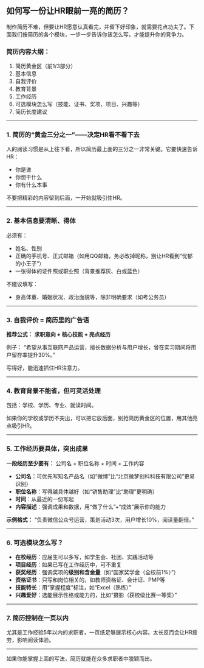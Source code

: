 ## 如何写一份让HR眼前一亮的简历？

制作简历不难，但要让HR愿意认真看完，并留下好印象，就需要花点功夫了。下面我们按简历的各个模块，一步一步告诉你该怎么写，才能提升你的竞争力。

### 简历内容大纲：

1. 简历黄金区（前1/3部分）
2. 基本信息
3. 自我评价
4. 教育背景
5. 工作经历
6. 可选模块怎么写（技能、证书、奖项、项目、兴趣等）
7. 简历长度建议

---

### 1. 简历的“黄金三分之一”——决定HR看不看下去

人的阅读习惯是从上往下看，所以简历最上面的三分之一非常关键。它要快速告诉HR：

* 你是谁
* 你想干什么
* 你有什么本事

不要把精彩的内容留到后面，一开始就吸引住HR。

---

### 2. 基本信息要清晰、得体

必须有：

* 姓名、性别
* 正确的手机号、正式邮箱（如用QQ邮箱，务必改掉昵称，别让HR看到“忧郁的小王子”）
* 一张得体的证件照或职业照（背景推荐灰、白或蓝色）

不建议填写：

* 身高体重、婚姻状况、政治面貌等，除非明确要求（如考公务员）

---

### 3. 自我评价 = 简历里的广告语

**推荐公式：**
**求职意向 + 核心技能 + 亮点经历**

例子：
“希望从事互联网产品运营，擅长数据分析与用户增长，曾在实习期间将用户留存率提升30%。”

写得好，能迅速抓住HR注意力。

---

### 4. 教育背景不能省，但可灵活处理

包括：学校、学历、专业、就读时间。

如果你的学校或学历不突出，可以把它放后面，别抢简历黄金区的位置，用其他亮点吸引HR。

---

### 5. 工作经历要具体，突出成果

**一段经历至少要有：**
公司名 + 职位名称 + 时间 + 工作内容

* **公司名**：可优先写知名产品名（如“微博”比“北京微梦创科科技有限公司”更易识别）
* **职位名称**：写得越具体越好（如“销售助理”比“助理”更明确）
* **时间**：从最近的一份写起
* **内容描述**：强调成果和数据，用“做了什么”+“成效”展示你的能力

**示例格式：**
“负责微信公众号运营，策划活动3次，用户增长10%，阅读量翻倍。”

---

### 6. 可选模块怎么写？

* **在校经历**：应届生可以多写，如学生会、社团、实践活动等
* **项目经历**：如果已写在工作经历中，可不重复
* **获奖经历**：强调奖项的**级别和含金量**（如“国家奖学金（全校前1%）”）
* **资格证书**：只写和岗位相关的，如教师资格证、会计证、PMP等
* **技能特长**：用“掌握程度”标注，如“Excel（熟练）”
* **兴趣爱好**：选能展示性格或能力的，比如“摄影（获校级比赛一等奖）”

---

### 7. 简历控制在一页以内

尤其是工作经验5年以内的求职者，一页纸足够展示核心内容。太长反而会让HR疲劳，影响阅读体验。

---

如果你能掌握上面的写法，简历就能在众多求职者中脱颖而出。